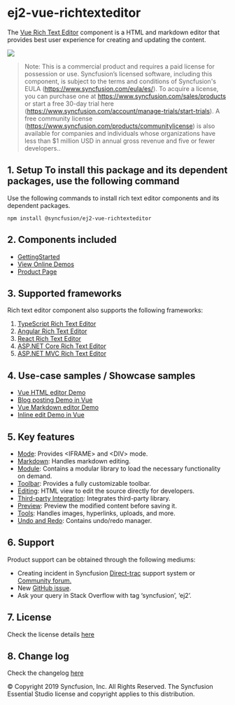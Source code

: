 # ej2-vue-richtexteditor

The [Vue Rich Text Editor](https://www.syncfusion.com/vue-ui-components/vue-wysiwyg-rich-text-editor?utm_source=npm&utm_medium=listing&utm_campaign=vue-rich-text-editor-npm) component is a HTML and markdown editor that provides best user experience for creating and updating the content.

![](../../ReadMe_Images/RTE.GIF)


>Note: This is a commercial product and requires a paid license for possession or use. Syncfusion’s licensed software, including this component, is subject to the terms and conditions of Syncfusion's EULA (https://www.syncfusion.com/eula/es/). To acquire a license, you can purchase one at https://www.syncfusion.com/sales/products or start a free 30-day trial here (https://www.syncfusion.com/account/manage-trials/start-trials).
>A free community license (https://www.syncfusion.com/products/communitylicense) is also available for companies and individuals whose organizations have less than $1 million USD in annual gross revenue and five or fewer developers..

## 1. Setup To install this package and its dependent packages, use the following command

Use the following commands to install rich text editor components and its dependent packages.

```
npm install @syncfusion/ej2-vue-richtexteditor

```

## 2. Components included

* [GettingStarted](https://ej2.syncfusion.com/vue/documentation/rich-text-editor/getting-started/?utm_source=npm&utm_medium=listing&utm_campaign=vue-rich-text-editor-npm)
* [View Online Demos](https://ej2.syncfusion.com/vue/demos/?utm_source=npm&utm_medium=listing&utm_campaign=vue-rich-text-editor-npm/#/material/rich-text-editor/tools.html)
* [Product Page](https://www.syncfusion.com/vue-ui-components/vue-wysiwyg-rich-text-editor)

## 3. Supported frameworks

Rich text editor component also supports the following frameworks:
1.  [TypeScript Rich Text Editor](https://www.syncfusion.com/javascript-ui-controls/js-wysiwyg-rich-text-editor?utm_source=npm&utm_medium=listing&utm_campaign=vue-rich-text-editor-npm)
2.	[Angular Rich Text Editor](https://www.syncfusion.com/angular-ui-components/angular-wysiwyg-rich-text-editor?utm_source=npm&utm_medium=listing&utm_campaign=vue-rich-text-editor-npm)
3.	[React Rich Text Editor](https://www.syncfusion.com/react-ui-components/react-wysiwyg-rich-text-editor?utm_source=npm&utm_medium=listing&utm_campaign=vue-rich-text-editor-npm)
4.	[ASP.NET Core Rich Text Editor](https://www.syncfusion.com/aspnet-core-ui-controls/wysiwyg-rich-text-editor?utm_source=npm&utm_medium=listing&utm_campaign=vue-rich-text-editor-npm)
5.	[ASP.NET MVC Rich Text Editor](https://www.syncfusion.com/aspnet-mvc-ui-controls/wysiwyg-rich-text-editor?utm_source=npm&utm_medium=listing&utm_campaign=vue-rich-text-editor-npm)

## 4. Use-case samples / Showcase samples

* [Vue HTML editor Demo](https://ej2.syncfusion.com/vue/demos/?utm_source=npm&utm_medium=listing&utm_campaign=vue-rich-text-editor-npm/#/material/rich-text-editor/tools.html)
* [Blog posting Demo in Vue](https://ej2.syncfusion.com/vue/demos/?utm_source=npm&utm_medium=listing&utm_campaign=vue-rich-text-editor-npm/#/material/rich-text-editor/blog-posting.html)
* [Vue Markdown editor Demo](https://ej2.syncfusion.com/vue/demos/?utm_source=npm&utm_medium=listing&utm_campaign=vue-rich-text-editor-npm/#/material/rich-text-editor/markdown-editor.html)
* [Inline edit Demo in Vue](https://ej2.syncfusion.com/vue/demos/?utm_source=npm&utm_medium=listing&utm_campaign=vue-rich-text-editor-npm/#/material/rich-text-editor/inline.html)

## 5. Key features

* [Mode](https://ej2.syncfusion.com/vue/demos/?utm_source=npm&utm_medium=listing&utm_campaign=vue-rich-text-editor-npm/#/material/rich-text-editor/iframe.html): Provides &lt;IFRAME&gt; and &lt;DIV&gt; mode.
* [Markdown](https://ej2.syncfusion.com/vue/demos/?utm_source=npm&utm_medium=listing&utm_campaign=vue-rich-text-editor-npm/#/material/rich-text-editor/markdown-preview.html): Handles markdown editing.
* [Module](https://ej2.syncfusion.com/vue/documentation/rich-text-editor/getting-started/?utm_source=npm&utm_medium=listing&utm_campaign=vue-rich-text-editor-npm/#module-injection): Contains a modular library to load the necessary functionality on demand.
* [Toolbar](https://ej2.syncfusion.com/vue/demos/?utm_source=npm&utm_medium=listing&utm_campaign=vue-rich-text-editor-npm/#/material/rich-text-editor/types.html): Provides a fully customizable toolbar.
* [Editing](https://ej2.syncfusion.com/vue/documentation/rich-text-editor/miscellaneous/?utm_source=npm&utm_medium=listing&utm_campaign=vue-rich-text-editor-npm/#code-view): HTML view to edit the source directly for developers.
* [Third-party Integration](https://ej2.syncfusion.com/vue/documentation/rich-text-editor/third-party-integration/?utm_source=npm&utm_medium=listing&utm_campaign=vue-rich-text-editor-npm/): Integrates third-party library.
* [Preview](https://ej2.syncfusion.com/vue/demos/?utm_source=npm&utm_medium=listing&utm_campaign=vue-rich-text-editor-npm/#/material/rich-text-editor/markdown-preview.html): Preview the modified content before saving it.
* [Tools](https://ej2.syncfusion.com/vue/documentation/rich-text-editor/toolbar/?utm_source=npm&utm_medium=listing&utm_campaign=vue-rich-text-editor-npm/#toolbar-items): Handles images, hyperlinks, uploads, and more.
* [Undo and Redo](https://ej2.syncfusion.com/vue/documentation/rich-text-editor/miscellaneous/?utm_source=npm&utm_medium=listing&utm_campaign=vue-rich-text-editor-npm/#undoredo-manager): Contains undo/redo manager.


## 6. Support

Product support can be obtained through the following mediums:
* Creating incident in Syncfusion [Direct-trac](https://www.syncfusion.com/support/directtrac/incidents?utm_source=npm&utm_medium=listing&utm_campaign=vue-rich-text-editor-npm) support system or [Community forum.](https://www.syncfusion.com/forums/essential-js2?utm_source=npm&utm_medium=listing&utm_campaign=vue-rich-text-editor-npm)
* New [GitHub issue](https://github.com/syncfusion/ej2-vue-ui-components/issues/new?utm_source=npm&utm_medium=listing&utm_campaign=vue-rich-text-editor-npm).
* Ask your query in Stack Overflow with tag ‘syncfusion’, ‘ej2’.
 
## 7. License 
Check the license details [here](https://github.com/syncfusion/ej2/blob/master/license?utm_source=npm&utm_medium=listing&utm_campaign=vue-rich-text-editor-npm)

## 8. Change log 
 Check the changelog [here](https://github.com/syncfusion/ej2-vue-ui-components/blob/master/components/richtexteditor/CHANGELOG.md?utm_source=npm&utm_medium=listing&utm_campaign=vue-rich-text-editor-npm)

© Copyright 2019 Syncfusion, Inc. All Rights Reserved. The Syncfusion Essential Studio license and copyright applies to this distribution.